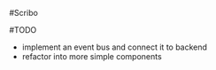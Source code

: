 #Scribo

#TODO
- implement an event bus and connect it to backend
- refactor into more simple components 